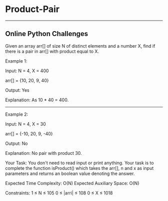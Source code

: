 # Product-Pair
------------------------------------------
Online Python Challenges
------------------------------------------

Given an array arr[] of size N of distinct elements and a number X, find if there is a pair in arr[] with product equal to X.

Example 1:

Input:
N = 4, X = 400

arr[] = {10, 20, 9, 40}

Output: Yes

Explanation: As 10 * 40 = 400.


---------------------------------------------------------------------

Example 2:

Input:
N = 4, X = 30

arr[] = {-10, 20, 9, -40}

Output: No

Explanation: No pair with product 30.



Your Task:
You don't need to read input or print anything. Your task is to complete the function isProduct() which takes the arr[], n and x as input parameters and returns an boolean value denoting the answer.


Expected Time Complexity: O(N)
Expected Auxiliary Space: O(N)


Constraints:
1 ≤ N ≤ 105
0 ≤ |arri| ≤ 108
0 ≤ X ≤ 1018

